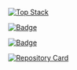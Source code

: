 [![Top Stack](https://widget.realdeveloper.pro/api/top?stack=JavaScript,React,Node.js)](https://github.com/kijepark)

[![Badge](https://widget.realdeveloper.pro/api/badge?title=Languages&badges=Python,Java,C)](https://github.com/kijepark)

[![Badge](https://widget.realdeveloper.pro/api/badge?title=Languages&badges=Python,Java,C)](https://github.com/kijepark)

[![Repository Card](https://widget.realdeveloper.pro/api/card?user=kijepark&repo=adserver-tutorial)](https://github.com/kijepark/adserver-tutorial)
